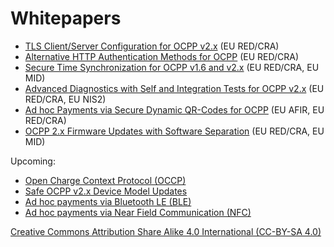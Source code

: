 # Whitepapers

- [TLS Client/Server Configuration for OCPP v2.x](TLSConfiguration/README.md) (EU RED/CRA)
- [Alternative HTTP Authentication Methods for OCPP](HTTPAuthExtensions/README.md) (EU RED/CRA)
- [Secure Time Synchronization for OCPP v1.6 and v2.x](SecureTimeSync/README.md) (EU RED/CRA, EU MID)
- [Advanced Diagnostics with Self and Integration Tests for OCPP v2.x](AdvancedDiagnostics/README.md) (EU RED/CRA, EU NIS2)
- [Ad hoc Payments via Secure Dynamic QR-Codes for OCPP](SecureDynamicQRCodes/README.md) (EU AFIR, EU RED/CRA)
- [OCPP 2.x Firmware Updates with Software Separation](FirmwareUpdateSeparation/README.md) (EU RED/CRA, EU MID)



Upcoming:

- [Open Charge Context Protocol (OCCP)](OCCP)
- [Safe OCPP v2.x Device Model Updates](OCPPDeviceModelSafety)
- [Ad hoc payments via Bluetooth LE (BLE)](AdHocPaymentsBLE/README.md)
- [Ad hoc payments via Near Field Communication (NFC)](AdHocPaymentsNFC/README.md)


[Creative Commons Attribution Share Alike 4.0 International (CC-BY-SA 4.0)](https://creativecommons.org/licenses/by-sa/4.0/)
